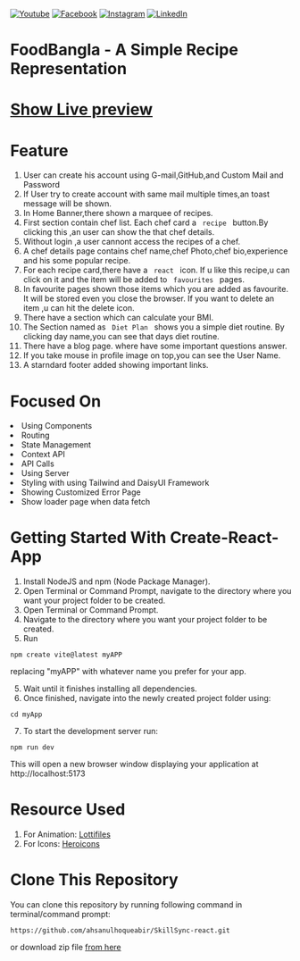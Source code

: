 [![Youtube][youtube-shield]][youtube-url]
[![Facebook][facebook-shield]][facebook-url]
[![Instagram][instagram-shield]][instagram-url]
[![LinkedIn][linkedin-shield]][linkedin-url]

# FoodBangla - A Simple Recipe Representation

# [Show Live preview](https://joyful-rugelach-69f894.netlify.app)

# Feature
1. User can create his account using G-mail,GitHub,and Custom Mail and Password
2. If User try to create account with same mail multiple times,an toast message will be shown.
3. In Home Banner,there shown a marquee of recipes.
4. First section contain chef list. Each chef card a ``  recipe  `` button.By clicking this ,an user can show the that chef details. 
4. Without login ,a user cannont access the recipes of a chef.
5. A chef details page contains chef name,chef Photo,chef bio,experience and his some popular recipe.
6. For each recipe card,there have a ``  react  `` icon. If u like this recipe,u can click on it and the item will be added to ``  favourites  `` pages. 
7. In favourite pages shown those items which you are added as favourite. It will be stored even you close the browser. If you want to delete an item ,u can hit the delete icon.
8. There have a section which can calculate your BMI.
9. The Section named as ``  Diet Plan  `` shows you a simple diet routine. By clicking day name,you can see that days diet routine.
10. There have a blog page. where have some important questions answer.
11. If you take mouse in profile image on top,you can see the User Name.
10. A starndard footer added showing important links.


# Focused On
<li> Using Components
<li> Routing
<li> State Management
<li> Context API
<li> API Calls
<li> Using Server
<li> Styling with using Tailwind and DaisyUI Framework
<li> Showing Customized Error Page
<li> Show loader page when data fetch


# Getting Started With Create-React-App
1. Install NodeJS and npm (Node Package Manager).
2. Open Terminal or Command Prompt, navigate to the directory where you want your project folder to be created.
2. Open Terminal or Command Prompt.
3. Navigate to the directory where you want your project folder to be created.
4. Run 
```
npm create vite@latest myAPP
``` 
replacing "myAPP" with whatever name you prefer for your app.

5. Wait until it finishes installing all dependencies.
6. Once finished, navigate into the newly created project folder using: 
```
cd myApp
```
7. To start the development server run: 

```
npm run dev

```
This will open a new browser window displaying your application at http://localhost:5173


# Resource Used
1. For Animation:  [Lottifiles](https://lottiefiles.com)
2. For Icons: [Heroicons](https://heroicons.com/)


# Clone This Repository
You can clone this repository by running following command in terminal/command prompt:

``` 
https://github.com/ahsanulhoqueabir/SkillSync-react.git 

``` 

or download zip file [from here](https://github.com/ahsanulhoqueabir/SkillSync-react)


<!-- Social Media Link -->

[youtube-shield]: https://img.shields.io/badge/-Youtube-black.svg?style=flat-square&logo=youtube&color=555&logoColor=white
[youtube-url]: https://youtube.com/@AhsanulAbir
[facebook-shield]: https://img.shields.io/badge/-Facebook-black.svg?style=flat-square&logo=facebook&color=555&logoColor=white
[facebook-url]: https://facebook.com/mdahsanulhoqueabir
[instagram-shield]: https://img.shields.io/badge/-Instagram-black.svg?style=flat-square&logo=instagram&color=555&logoColor=white
[instagram-url]: https://instagram.com/Ahsanul.H.abir
[linkedin-shield]: https://img.shields.io/badge/-LinkedIn-black.svg?style=flat-square&logo=linkedin&colorB=555
[linkedin-url]: https://linkedin.com/company/AhsanulHoqueAbir